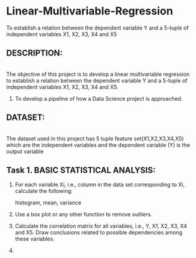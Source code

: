 # Linear-Multivariable-Regression
To establish a relation between the dependent variable Y and a 5-tuple of independent variables X1, X2, X3, X4 and X5



## DESCRIPTION:
<br>The objective of this project is to develop a linear multivariable regression to establish a relation
between the dependent variable Y and a 5-tuple of independent variables X1, X2, X3, X4 and X5.</br>

1. To develop a pipeline of how a Data Science project is approached.

         

## DATASET:
<br>The dataset used in this project has 5 tuple feature set(X1,X2,X3,X4,X5) which are the independent variables and the dependent variable (Y) is the output variable </br>

## Task 1. BASIC STATISTICAL ANALYSIS:

1. For each variable Xi, i.e., column in the data set corresponding to Xi, calculate the following:
   
   histogram, mean, variance
   
2. Use a box plot or any other function to remove outliers.

3. Calculate the correlation matrix for all variables, i.e., Y, X1, X2, X3, X4 and X5. Draw conclusions related to possible dependencies among these variables.

4. 

